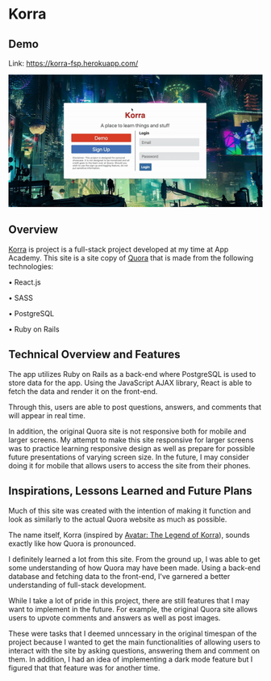 # Korra

## Demo
Link: https://korra-fsp.herokuapp.com/

![demo](demo.gif)

## Overview

[Korra](https://korra-fsp.herokuapp.com/) is project is a full-stack project developed at my time at App Academy. This site is a site copy of [Quora](https://www.quora.com/) that is made from the following technologies:

• React.js 

• SASS

• PostgreSQL 

• Ruby on Rails


## Technical Overview and Features

The app utilizes Ruby on Rails as a back-end where PostgreSQL is used to store data for the app. Using the JavaScript AJAX library, React is able to fetch the data and render it on the front-end.

Through this, users are able to post questions, answers, and comments that will appear in real time. 

In addition, the original Quora site is not responsive both for mobile and larger screens. My attempt to make this site responsive for larger screens was to practice learning responsive design as well as prepare for possible future presentations of varying screen size. In the future, I may consider doing it for mobile that allows users to access the site from their phones.


## Inspirations, Lessons Learned and Future Plans

Much of this site was created with the intention of making it function and look as similarly to the actual Quora website as much as possible. 

The name itself, Korra (inspired by [Avatar: The Legend of Korra](https://www.nick.com/shows/legend-of-korra)), sounds exactly like how Quora is pronounced. 

I definitely learned a lot from this site. From the ground up, I was able to get some understanding of how Quora may have been made. Using a back-end database and fetching data to the front-end, I've garnered a better understanding of full-stack development.

While I take a lot of pride in this project, there are still features that I may want to implement in the future. 
For example, the original Quora site allows users to upvote comments and answers as well as post images.

These were tasks that I deemed unncessary in the original timespan of the project because I wanted to get the main functionalities of allowing users to interact with the site by asking questions, answering them and comment on them. In addition, I had an idea of implementing a dark mode feature but I figured that that feature was for another time.